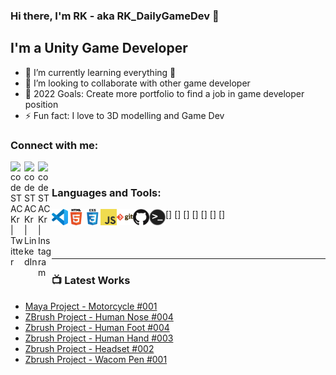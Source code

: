 ### Hi there, I'm RK - aka RK_DailyGameDev 👋 

## I'm a Unity Game Developer

- 🌱 I’m currently learning everything 🤣
- 👯 I’m looking to collaborate with other game developer
- 🥅 2022 Goals: Create more portfolio to find a job in game developer position
- ⚡ Fun fact: I love to 3D modelling and Game Dev

### Connect with me:

[<img align="left" alt="codeSTACKr | Twitter" width="22px" src="https://cdn.jsdelivr.net/npm/simple-icons@v3/icons/twitter.svg" />][twitter]
[<img align="left" alt="codeSTACKr | LinkedIn" width="22px" src="https://cdn.jsdelivr.net/npm/simple-icons@v3/icons/linkedin.svg" />][linkedin]
[<img align="left" alt="codeSTACKr | Instagram" width="22px" src="https://cdn.jsdelivr.net/npm/simple-icons@v3/icons/instagram.svg" />][instagram]

<br />

### Languages and Tools:

[<img align="left" alt="Visual Studio Code" width="26px" src="https://raw.githubusercontent.com/github/explore/80688e429a7d4ef2fca1e82350fe8e3517d3494d/topics/visual-studio-code/visual-studio-code.png" />]
[<img align="left" alt="HTML5" width="26px" src="https://raw.githubusercontent.com/github/explore/80688e429a7d4ef2fca1e82350fe8e3517d3494d/topics/html/html.png" />]
[<img align="left" alt="CSS3" width="26px" src="https://raw.githubusercontent.com/github/explore/80688e429a7d4ef2fca1e82350fe8e3517d3494d/topics/css/css.png" />]
[<img align="left" alt="JavaScript" width="26px" src="https://raw.githubusercontent.com/github/explore/80688e429a7d4ef2fca1e82350fe8e3517d3494d/topics/javascript/javascript.png" />]
[<img align="left" alt="Git" width="26px" src="https://raw.githubusercontent.com/github/explore/80688e429a7d4ef2fca1e82350fe8e3517d3494d/topics/git/git.png" />]
[<img align="left" alt="GitHub" width="26px" src="https://raw.githubusercontent.com/github/explore/78df643247d429f6cc873026c0622819ad797942/topics/github/github.png" />]
[<img align="left" alt="Terminal" width="26px" src="https://raw.githubusercontent.com/github/explore/80688e429a7d4ef2fca1e82350fe8e3517d3494d/topics/terminal/terminal.png" />]

<br />
<br />

---

### 📺 Latest Works

<!-- ArtStation:START -->
- [Maya Project - Motorcycle #001](https://www.artstation.com/artwork/Oo5GxK)
- [ZBrush Project - Human Nose #004](https://www.artstation.com/artwork/YeWAXd)
- [Zbrush Project - Human Foot #004](https://www.artstation.com/artwork/J91Lod)
- [Zbrush Project - Human Hand #003](https://www.artstation.com/artwork/rAN3xE)
- [Zbrush Project - Headset #002](https://www.artstation.com/artwork/ZGQ1X8)
- [Zbrush Project - Wacom Pen #001](https://www.artstation.com/artwork/lxevaJ)
<!-- ArtStation:END -->

[twitter]: https://twitter.com/RK00116971
[instagram]: https://www.instagram.com/rk_dailygamedev/
[linkedin]: https://www.linkedin.com/in/rk-soong
